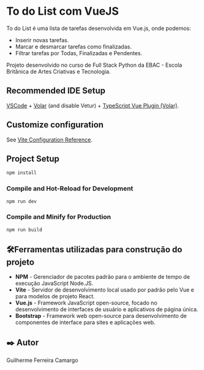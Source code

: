 # To do List com VueJS

To do List é uma lista de tarefas desenvolvida em Vue.js, onde podemos:

- Inserir novas tarefas.
- Marcar e desmarcar tarefas como finalizadas.
- Filtrar tarefas por Todas, Finalizadas e Pendentes.

Projeto desenvolvido no curso de Full Stack Python da EBAC - Escola Britânica de Artes Criativas e Tecnologia.

## Recommended IDE Setup

[VSCode](https://code.visualstudio.com/) +
[Volar](https://marketplace.visualstudio.com/items?itemName=Vue.volar) (and disable Vetur) +
[TypeScript Vue Plugin (Volar)](https://marketplace.visualstudio.com/items?itemName=Vue.vscode-typescript-vue-plugin).

## Customize configuration

See [Vite Configuration Reference](https://vitejs.dev/config/).

## Project Setup

```sh
npm install
```

### Compile and Hot-Reload for Development

```sh
npm run dev
```

### Compile and Minify for Production

```sh
npm run build
```

## 🛠️Ferramentas utilizadas para construção do projeto

* **NPM** - Gerenciador de pacotes padrão para o ambiente de tempo de execução JavaScript Node.JS.
* **Vite** - Servidor de desenvolvimento local usado por padrão pelo Vue e para modelos de projeto React.
* **Vue.js** -  Framework JavaScript open-source, focado no desenvolvimento de interfaces de usuário e aplicativos de página única.
* **Bootstrap** - Framework web open-source para desenvolvimento de componentes de interface para sites e aplicações web.

## ✒️ Autor

Guilherme Ferreira Camargo